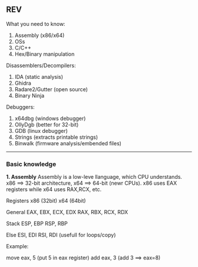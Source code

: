 ## REV ##

What you need to know:

1. Assembly (x86/x64)
2. OSs
3. C/C++
4. Hex/Binary manipulation

Disassemblers/Decompilers:

1. IDA  (static analysis)
2. Ghidra  
3. Radare2/Gutter (open source)
4. Binary Ninja

Debuggers:

1. x64dbg  (windows debugger)
2. OllyDgb  (better for 32-bit)
3. GDB    (linux debugger)
4. Strings  (extracts printable strings)
5. Binwalk  (firmware analysis/embended files)

--------------------------------------------------------------------------------------------------------------------

### Basic knowledge ###
**1. Assembly**
Assembly is a low-leve llanguage, which CPU understands. x86 ==> 32-bit architecture, x64 ==> 64-bit (newr CPUs). x86 uses EAX registers while x64 uses RAX,RCX, etc.

Registers  	x86 (32bit)	              x64 (64bit)	

General	    EAX, EBX, ECX, EDX	    RAX, RBX, RCX, RDX	

Stack	      ESP, EBP	              RSP, RBP	

Else      	ESI, EDI	              RSI, RDI	      (usefull for loops/copy)


Example:

move eax, 5         (put 5 in eax register)
add eax, 3          (add 3 ==> eax=8)

 
   
